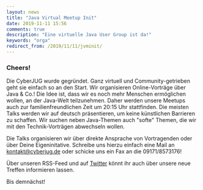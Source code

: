 ```yaml
---
layout: news
title: "Java Virtual Meetup Init"
date: 2019-11-11 15:56
comments: true
description: "Eine virtuelle Java User Group ist da!"
keywords: "orga"
redirect_from: /2019/11/11/jvminit/
---
```


### Cheers!

Die CyberJUG wurde gegründet.
Ganz virtuell und Community-getrieben geht sie einfach so an den Start.
Wir organisieren Online-Vorträge über Java & Co.!
Die Idee ist, dass wir es noch mehr Menschen ermöglichen wollen, an der Java-Welt teilzunehmen.
Daher werden unsere Meetups auch zur familienfreundlichen Zeit um 20:15 Uhr stattfinden.
Die meisten Talks werden wir auf deutsch präsentieren, um keine künstlichen Barrieren zu schaffen.
Wir suchen neben Java-Themen auch "softe" Themen, die wir mit den Technik-Vorträgen abwechseln wollen.

Die Talks organisieren wir über direkte Ansprache von Vortragenden oder über Deine Eigeninitative.
Schreibe uns hierzu einfach eine Mail an <a href="mailto:kontakt@cyberjug.de">kontakt@cyberjug.de</a> oder schicke uns ein Fax an die 09171/8573176!

Über unseren RSS-Feed und auf [Twitter](https://twitter.com/cyberjug) könnt ihr auch über unsere neue Treffen informieren lassen.

Bis demnächst!
